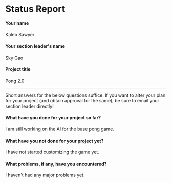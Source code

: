 # Status Report

#### Your name

Kaleb Sawyer

#### Your section leader's name

Sky Gao

#### Project title

Pong 2.0

***

Short answers for the below questions suffice. If you want to alter your plan for your project (and obtain approval for the same), be sure to email your section leader directly!

#### What have you done for your project so far?

I am still working on the AI for the base pong game.  

#### What have you not done for your project yet?

I have not started customizing the game yet. 

#### What problems, if any, have you encountered?

I haven't had any major problems yet. 
